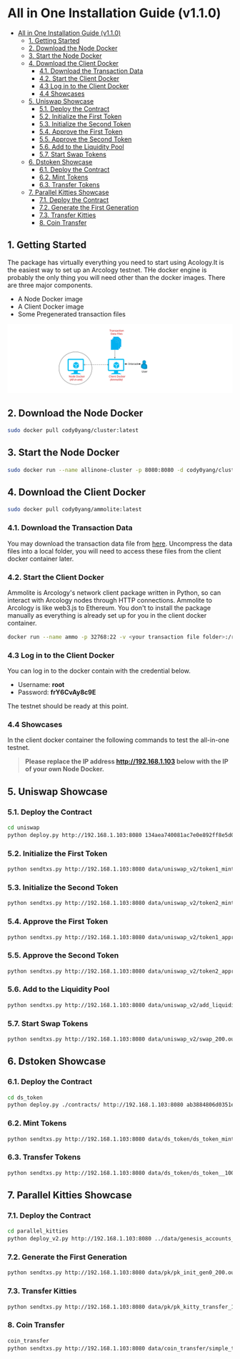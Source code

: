 # All in One Installation Guide (v1.1.0)

- [All in One Installation Guide (v1.1.0)](#all-in-one-installation-guide-v110)
  - [1. Getting Started](#1-getting-started)
  - [2. Download the Node Docker](#2-download-the-node-docker)
  - [3. Start the Node Docker](#3-start-the-node-docker)
  - [4. Download the Client Docker](#4-download-the-client-docker)
    - [4.1. Download the Transaction Data](#41-download-the-transaction-data)
    - [4.2. Start the Client Docker](#42-start-the-client-docker)
    - [4.3 Log in to the Client Docker](#43-log-in-to-the-client-docker)
    - [4.4 Showcases](#44-showcases)
  - [5. Uniswap Showcase](#5-uniswap-showcase)
    - [5.1. Deploy the Contract](#51-deploy-the-contract)
    - [5.2. Initialize the First Token](#52-initialize-the-first-token)
    - [5.3. Initialize the Second Token](#53-initialize-the-second-token)
    - [5.4. Approve the First Token](#54-approve-the-first-token)
    - [5.5. Approve the Second Token](#55-approve-the-second-token)
    - [5.6. Add to the Liquidity Pool](#56-add-to-the-liquidity-pool)
    - [5.7. Start Swap Tokens](#57-start-swap-tokens)
  - [6. Dstoken Showcase](#6-dstoken-showcase)
    - [6.1. Deploy the Contract](#61-deploy-the-contract)
    - [6.2. Mint Tokens](#62-mint-tokens)
    - [6.3. Transfer Tokens](#63-transfer-tokens)
  - [7. Parallel Kitties Showcase](#7-parallel-kitties-showcase)
    - [7.1. Deploy the Contract](#71-deploy-the-contract)
    - [7.2. Generate the First Generation](#72-generate-the-first-generation)
    - [7.3. Transfer Kitties](#73-transfer-kitties)
    - [8. Coin Transfer](#8-coin-transfer)


## 1. Getting Started

The package has virtually everything you need to start using Acology.It is the easiest way to set up an Arcology testnet. THe docker engine is probably the only thing you will need other than the docker images. There are three major components.

- A Node Docker image
- A Client Docker image
- Some Pregenerated transaction files

![alt text](./img/testnet/docker-relationship.svg)


## 2. Download the Node Docker

```sh
sudo docker pull cody0yang/cluster:latest
```

## 3. Start the Node Docker

```sh
sudo docker run --name allinone-cluster -p 8080:8080 -d cody0yang/cluster:latest /root/dstart.sh
```

## 4. Download the Client Docker

```sh
sudo docker pull cody0yang/ammolite:latest
```

### 4.1. Download the Transaction Data

You may download the transaction data file from [here](./data/pregen_tx.tar). Uncompress the data files into a local folder, you will need to access these files from the client docker container later.

### 4.2. Start the Client Docker

Ammolite is Arcology's network client package written in Python, so can interact with Arcology nodes through HTTP connections. Ammolite to Arcology is like web3.js to Ethereum. You don't to install the package manually as everything is already set up for you in the client docker container.

```sh
docker run --name ammo -p 32768:22 -v <your transaction file folder>:/root/data  -d cody0yang/ammolite /usr/sbin/sshd  -D
```

### 4.3 Log in to the Client Docker

You can log in to the docker contain with the credential below.

- Username: **root**
- Password: **frY6CvAy8c9E**

The testnet should be ready at this point. 

### 4.4 Showcases

In the client docker container the following commands to test the all-in-one testnet.

>**Please replace the IP address http://192.168.1.103 below with the IP of your own Node Docker.**

## 5. Uniswap Showcase

### 5.1. Deploy the Contract

```sh
cd uniswap
python deploy.py http://192.168.1.103:8080 134aea740081ac7e0e892ff8e5d0a763ec400fcd34bae70bcfe6dae3aceeb7f0
```

### 5.2. Initialize the First Token

```sh
python sendtxs.py http://192.168.1.103:8080 data/uniswap_v2/token1_mint_200.out
```

### 5.3. Initialize the Second Token

```sh
python sendtxs.py http://192.168.1.103:8080 data/uniswap_v2/token2_mint_200.out
```

### 5.4. Approve the First Token

```sh
python sendtxs.py http://192.168.1.103:8080 data/uniswap_v2/token1_approve_200.out
```

### 5.5. Approve the Second Token

```sh
python sendtxs.py http://192.168.1.103:8080 data/uniswap_v2/token2_approve_200.out
```

### 5.6. Add to the Liquidity Pool

```sh
python sendtxs.py http://192.168.1.103:8080 data/uniswap_v2/add_liquidity_200.out
```

### 5.7. Start Swap Tokens

```sh
python sendtxs.py http://192.168.1.103:8080 data/uniswap_v2/swap_200.out
```


## 6. Dstoken Showcase

### 6.1. Deploy the Contract

```sh
cd ds_token
python deploy.py ./contracts/ http://192.168.1.103:8080 ab3884806d0351e807b2e17a26ed38238deacfa53cc3c552a27bd7d62fbfb987
```

### 6.2. Mint Tokens

```sh
python sendtxs.py http://192.168.1.103:8080 data/ds_token/ds_token_mint_200.out
```

### 6.3. Transfer Tokens

```sh
python sendtxs.py http://192.168.1.103:8080 data/ds_token/ds_token__100.out
```

## 7. Parallel Kitties Showcase

### 7.1. Deploy the Contract

```sh
cd parallel_kitties
python deploy_v2.py http://192.168.1.103:8080 ../data/genesis_accounts_200.txt
```

### 7.2. Generate the First Generation

```sh
python sendtxs.py http://192.168.1.103:8080 data/pk/pk_init_gen0_200.out
```

### 7.3. Transfer Kitties

```sh
python sendtxs.py http://192.168.1.103:8080 data/pk/pk_kitty_transfer_100.out
```

### 8. Coin Transfer

```sh
coin_transfer
python sendtxs.py http://192.168.1.103:8080 data/coin_transfer/simple_transfer_100.out
```